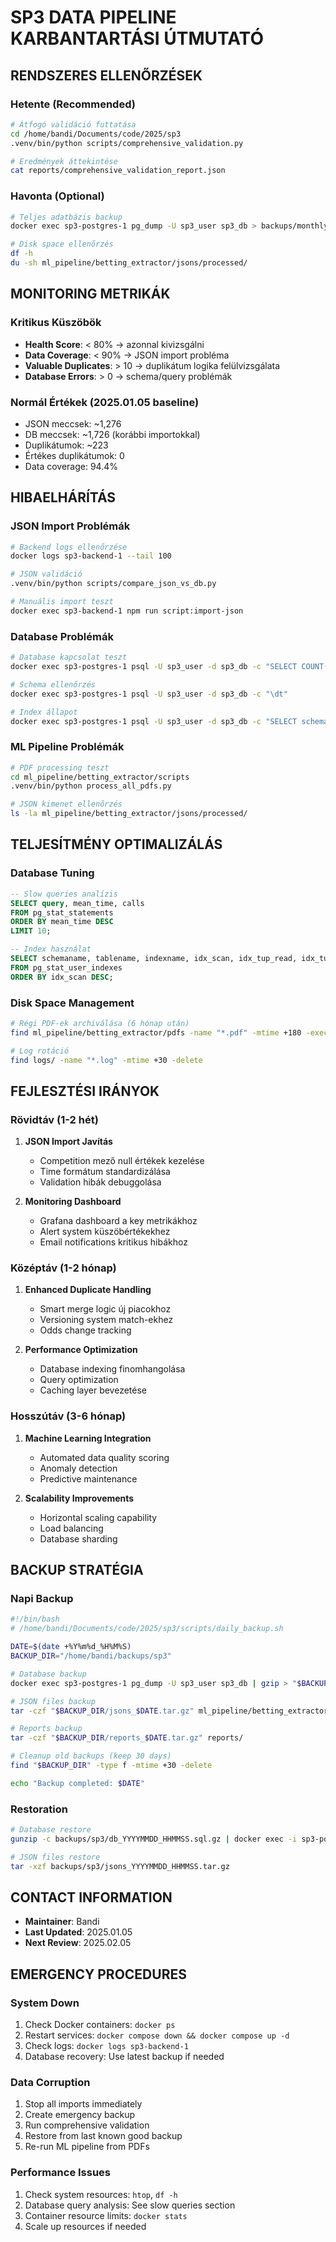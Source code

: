 # SP3 DATA PIPELINE KARBANTARTÁSI ÚTMUTATÓ

## RENDSZERES ELLENŐRZÉSEK

### Hetente (Recommended)

```bash
# Átfogó validáció futtatása
cd /home/bandi/Documents/code/2025/sp3
.venv/bin/python scripts/comprehensive_validation.py

# Eredmények áttekintése
cat reports/comprehensive_validation_report.json
```

### Havonta (Optional)

```bash
# Teljes adatbázis backup
docker exec sp3-postgres-1 pg_dump -U sp3_user sp3_db > backups/monthly_backup_$(date +%Y%m%d).sql

# Disk space ellenőrzés
df -h
du -sh ml_pipeline/betting_extractor/jsons/processed/
```

## MONITORING METRIKÁK

### Kritikus Küszöbök

- **Health Score**: < 80% → azonnal kivizsgálni
- **Data Coverage**: < 90% → JSON import probléma
- **Valuable Duplicates**: > 10 → duplikátum logika felülvizsgálata
- **Database Errors**: > 0 → schema/query problémák

### Normál Értékek (2025.01.05 baseline)

- JSON meccsek: ~1,276
- DB meccsek: ~1,726 (korábbi importokkal)
- Duplikátumok: ~223
- Értékes duplikátumok: 0
- Data coverage: 94.4%

## HIBAELHÁRÍTÁS

### JSON Import Problémák

```bash
# Backend logs ellenőrzése
docker logs sp3-backend-1 --tail 100

# JSON validáció
.venv/bin/python scripts/compare_json_vs_db.py

# Manuális import teszt
docker exec sp3-backend-1 npm run script:import-json
```

### Database Problémák

```bash
# Database kapcsolat teszt
docker exec sp3-postgres-1 psql -U sp3_user -d sp3_db -c "SELECT COUNT(*) FROM matches;"

# Schema ellenőrzés
docker exec sp3-postgres-1 psql -U sp3_user -d sp3_db -c "\dt"

# Index állapot
docker exec sp3-postgres-1 psql -U sp3_user -d sp3_db -c "SELECT schemaname,tablename,attname,n_distinct,correlation FROM pg_stats WHERE tablename='matches';"
```

### ML Pipeline Problémák

```bash
# PDF processing teszt
cd ml_pipeline/betting_extractor/scripts
.venv/bin/python process_all_pdfs.py

# JSON kimenet ellenőrzés
ls -la ml_pipeline/betting_extractor/jsons/processed/
```

## TELJESÍTMÉNY OPTIMALIZÁLÁS

### Database Tuning

```sql
-- Slow queries analízis
SELECT query, mean_time, calls
FROM pg_stat_statements
ORDER BY mean_time DESC
LIMIT 10;

-- Index használat
SELECT schemaname, tablename, indexname, idx_scan, idx_tup_read, idx_tup_fetch
FROM pg_stat_user_indexes
ORDER BY idx_scan DESC;
```

### Disk Space Management

```bash
# Régi PDF-ek archiválása (6 hónap után)
find ml_pipeline/betting_extractor/pdfs -name "*.pdf" -mtime +180 -exec mv {} archive/ \;

# Log rotáció
find logs/ -name "*.log" -mtime +30 -delete
```

## FEJLESZTÉSI IRÁNYOK

### Rövidtáv (1-2 hét)

1. **JSON Import Javítás**
   - Competition mező null értékek kezelése
   - Time formátum standardizálása
   - Validation hibák debuggolása

2. **Monitoring Dashboard**
   - Grafana dashboard a key metrikákhoz
   - Alert system küszöbértékekhez
   - Email notifications kritikus hibákhoz

### Középtáv (1-2 hónap)

1. **Enhanced Duplicate Handling**
   - Smart merge logic új piacokhoz
   - Versioning system match-ekhez
   - Odds change tracking

2. **Performance Optimization**
   - Database indexing finomhangolása
   - Query optimization
   - Caching layer bevezetése

### Hosszútáv (3-6 hónap)

1. **Machine Learning Integration**
   - Automated data quality scoring
   - Anomaly detection
   - Predictive maintenance

2. **Scalability Improvements**
   - Horizontal scaling capability
   - Load balancing
   - Database sharding

## BACKUP STRATÉGIA

### Napi Backup

```bash
#!/bin/bash
# /home/bandi/Documents/code/2025/sp3/scripts/daily_backup.sh

DATE=$(date +%Y%m%d_%H%M%S)
BACKUP_DIR="/home/bandi/backups/sp3"

# Database backup
docker exec sp3-postgres-1 pg_dump -U sp3_user sp3_db | gzip > "$BACKUP_DIR/db_$DATE.sql.gz"

# JSON files backup
tar -czf "$BACKUP_DIR/jsons_$DATE.tar.gz" ml_pipeline/betting_extractor/jsons/processed/

# Reports backup
tar -czf "$BACKUP_DIR/reports_$DATE.tar.gz" reports/

# Cleanup old backups (keep 30 days)
find "$BACKUP_DIR" -type f -mtime +30 -delete

echo "Backup completed: $DATE"
```

### Restoration

```bash
# Database restore
gunzip -c backups/sp3/db_YYYYMMDD_HHMMSS.sql.gz | docker exec -i sp3-postgres-1 psql -U sp3_user sp3_db

# JSON files restore
tar -xzf backups/sp3/jsons_YYYYMMDD_HHMMSS.tar.gz
```

## CONTACT INFORMATION

- **Maintainer**: Bandi
- **Last Updated**: 2025.01.05
- **Next Review**: 2025.02.05

## EMERGENCY PROCEDURES

### System Down

1. Check Docker containers: `docker ps`
2. Restart services: `docker compose down && docker compose up -d`
3. Check logs: `docker logs sp3-backend-1`
4. Database recovery: Use latest backup if needed

### Data Corruption

1. Stop all imports immediately
2. Create emergency backup
3. Run comprehensive validation
4. Restore from last known good backup
5. Re-run ML pipeline from PDFs

### Performance Issues

1. Check system resources: `htop`, `df -h`
2. Database query analysis: See slow queries section
3. Container resource limits: `docker stats`
4. Scale up resources if needed

